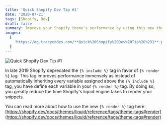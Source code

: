 ```yaml
---
title: 'Quick Shopify Dev Tip #1'
date: '2020-07-21'
tags: [Shopify, Dev]
draft: false
summary: Improve your Shopify theme's performance by using this new theme tag!
images:
  [
    'https://og.tracycodes.com/**Quick%20Shopify%20Dev%20Tip%20%231**.png?theme=dark&md=1&fontSize=100px',
  ]
---
```


![Quick Shopify Dev Tip #1](https://og.tracycodes.com/**Quick%20Shopify%20Dev%20Tip%20%231**.png?theme=dark&md=1&fontSize=100px)

In late 2019 Shopify deprecated the `{% include %}` tag in favor of `{% render %}` tag. This tag improves performance immensely as instead of automatically inheriting every variable assigned above the `{% include %}` tag, you have define each variable in your `{% render %}` tag. By doing so, you greatly reduce the time Shopify's liquid engine takes to render your snippets.

You can read more about how to use the new `{% render %}` tag here: [https://shopify.dev/docs/themes/liquid/reference/tags/theme-tags#render](https://shopify.dev/docs/themes/liquid/reference/tags/theme-tags#render)
